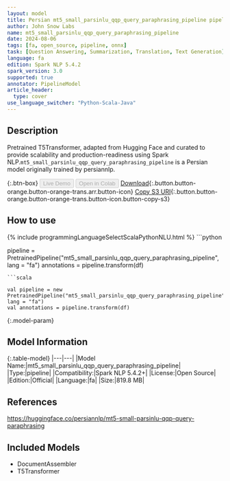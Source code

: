 ```yaml
---
layout: model
title: Persian mt5_small_parsinlu_qqp_query_paraphrasing_pipeline pipeline T5Transformer from persiannlp
author: John Snow Labs
name: mt5_small_parsinlu_qqp_query_paraphrasing_pipeline
date: 2024-08-06
tags: [fa, open_source, pipeline, onnx]
task: [Question Answering, Summarization, Translation, Text Generation]
language: fa
edition: Spark NLP 5.4.2
spark_version: 3.0
supported: true
annotator: PipelineModel
article_header:
  type: cover
use_language_switcher: "Python-Scala-Java"
---
```


## Description

Pretrained T5Transformer, adapted from Hugging Face and curated to provide scalability and production-readiness using Spark NLP.`mt5_small_parsinlu_qqp_query_paraphrasing_pipeline` is a Persian model originally trained by persiannlp.

{:.btn-box}
<button class="button button-orange" disabled>Live Demo</button>
<button class="button button-orange" disabled>Open in Colab</button>
[Download](https://s3.amazonaws.com/auxdata.johnsnowlabs.com/public/models/mt5_small_parsinlu_qqp_query_paraphrasing_pipeline_fa_5.4.2_3.0_1722919050930.zip){:.button.button-orange.button-orange-trans.arr.button-icon}
[Copy S3 URI](s3://auxdata.johnsnowlabs.com/public/models/mt5_small_parsinlu_qqp_query_paraphrasing_pipeline_fa_5.4.2_3.0_1722919050930.zip){:.button.button-orange.button-orange-trans.button-icon.button-copy-s3}

## How to use



<div class="tabs-box" markdown="1">
{% include programmingLanguageSelectScalaPythonNLU.html %}
```python

pipeline = PretrainedPipeline("mt5_small_parsinlu_qqp_query_paraphrasing_pipeline", lang = "fa")
annotations =  pipeline.transform(df)   

```
```scala

val pipeline = new PretrainedPipeline("mt5_small_parsinlu_qqp_query_paraphrasing_pipeline", lang = "fa")
val annotations = pipeline.transform(df)

```
</div>

{:.model-param}
## Model Information

{:.table-model}
|---|---|
|Model Name:|mt5_small_parsinlu_qqp_query_paraphrasing_pipeline|
|Type:|pipeline|
|Compatibility:|Spark NLP 5.4.2+|
|License:|Open Source|
|Edition:|Official|
|Language:|fa|
|Size:|819.8 MB|

## References

https://huggingface.co/persiannlp/mt5-small-parsinlu-qqp-query-paraphrasing

## Included Models

- DocumentAssembler
- T5Transformer